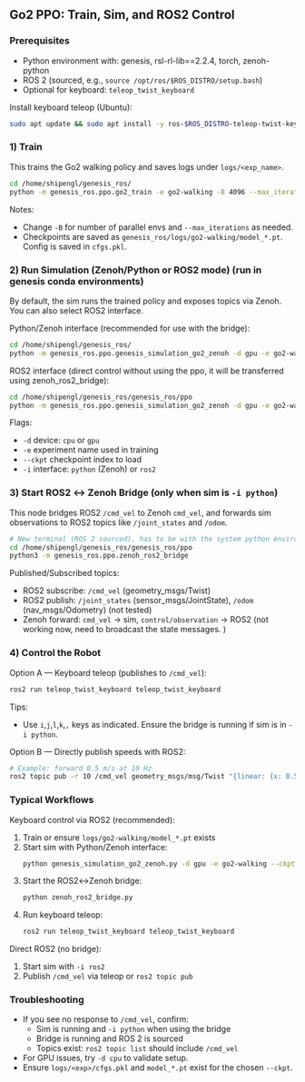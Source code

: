 ## Go2 PPO: Train, Sim, and ROS2 Control

### Prerequisites
- Python environment with: genesis, rsl-rl-lib==2.2.4, torch, zenoh-python
- ROS 2 (sourced, e.g., `source /opt/ros/$ROS_DISTRO/setup.bash`)
- Optional for keyboard: `teleop_twist_keyboard`

Install keyboard teleop (Ubuntu):
```bash
sudo apt update && sudo apt install -y ros-$ROS_DISTRO-teleop-twist-keyboard
```

### 1) Train
This trains the Go2 walking policy and saves logs under `logs/<exp_name>`.
```bash
cd /home/shipengl/genesis_ros/
python -m genesis_ros.ppo.go2_train -e go2-walking -B 4096 --max_iterations 101
```

Notes:
- Change `-B` for number of parallel envs and `--max_iterations` as needed.
- Checkpoints are saved as `genesis_ros/logs/go2-walking/model_*.pt`. Config is saved in `cfgs.pkl`.

### 2) Run Simulation (Zenoh/Python or ROS2 mode) (run in genesis conda environments)
By default, the sim runs the trained policy and exposes topics via Zenoh. You can also select ROS2 interface.

Python/Zenoh interface (recommended for use with the bridge):
```bash
cd /home/shipengl/genesis_ros/
python -m genesis_ros.ppo.genesis_simulation_go2_zenoh -d gpu -e go2-walking -i python
```

ROS2 interface (direct control without using the ppo, it will be transferred using zenoh_ros2_bridge):
```bash
cd /home/shipengl/genesis_ros/genesis_ros/ppo
python -m genesis_ros.ppo.genesis_simulation_go2_zenoh -d gpu -e go2-walking -i ros2
```

Flags:
- `-d` device: `cpu` or `gpu`
- `-e` experiment name used in training
- `--ckpt` checkpoint index to load
- `-i` interface: `python` (Zenoh) or `ros2`

### 3) Start ROS2 ↔ Zenoh Bridge (only when sim is `-i python`)
This node bridges ROS2 `/cmd_vel` to Zenoh `cmd_vel`, and forwards sim observations to ROS2 topics like `/joint_states` and `/odom`.
```bash
# New terminal (ROS 2 sourced), has to be with the system python environments
cd /home/shipengl/genesis_ros/genesis_ros/ppo
python3 -m genesis_ros.ppo.zenoh_ros2_bridge
```

Published/Subscribed topics:
- ROS2 subscribe: `/cmd_vel` (geometry_msgs/Twist)
- ROS2 publish: `/joint_states` (sensor_msgs/JointState), `/odom` (nav_msgs/Odometry) (not tested)
- Zenoh forward: `cmd_vel` → sim, `control/observation` → ROS2 (not working now, need to broadcast the state messages. )

### 4) Control the Robot

Option A — Keyboard teleop (publishes to `/cmd_vel`):
```bash
ros2 run teleop_twist_keyboard teleop_twist_keyboard
```
Tips:
- Use `i`,`j`,`l`,`k`,`,` keys as indicated. Ensure the bridge is running if sim is in `-i python`.

Option B — Directly publish speeds with ROS2:
```bash
# Example: forward 0.5 m/s at 10 Hz
ros2 topic pub -r 10 /cmd_vel geometry_msgs/msg/Twist "{linear: {x: 0.5, y: 0.0, z: 0.0}, angular: {x: 0.0, y: 0.0, z: 0.0}}"
```

### Typical Workflows

Keyboard control via ROS2 (recommended):
1. Train or ensure `logs/go2-walking/model_*.pt` exists
2. Start sim with Python/Zenoh interface:
   ```bash
   python genesis_simulation_go2_zenoh.py -d gpu -e go2-walking --ckpt 100 -i python
   ```
3. Start the ROS2↔Zenoh bridge:
   ```bash
   python zenoh_ros2_bridge.py
   ```
4. Run keyboard teleop:
   ```bash
   ros2 run teleop_twist_keyboard teleop_twist_keyboard
   ```

Direct ROS2 (no bridge):
1. Start sim with `-i ros2`
2. Publish `/cmd_vel` via teleop or `ros2 topic pub`

### Troubleshooting
- If you see no response to `/cmd_vel`, confirm:
  - Sim is running and `-i python` when using the bridge
  - Bridge is running and ROS 2 is sourced
  - Topics exist: `ros2 topic list` should include `/cmd_vel`
- For GPU issues, try `-d cpu` to validate setup.
- Ensure `logs/<exp>/cfgs.pkl` and `model_*.pt` exist for the chosen `--ckpt`.



